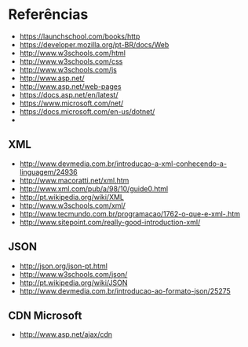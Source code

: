 Referências
===

* https://launchschool.com/books/http
* https://developer.mozilla.org/pt-BR/docs/Web
* http://www.w3schools.com/html
* http://www.w3schools.com/css
* http://www.w3schools.com/js
* http://www.asp.net/
* http://www.asp.net/web-pages
* https://docs.asp.net/en/latest/
* https://www.microsoft.com/net/
* https://docs.microsoft.com/en-us/dotnet/
* 

XML
--

* http://www.devmedia.com.br/introducao-a-xml-conhecendo-a-linguagem/24936
* http://www.macoratti.net/xml.htm
* http://www.xml.com/pub/a/98/10/guide0.html
* http://pt.wikipedia.org/wiki/XML
* http://www.w3schools.com/xml/
* http://www.tecmundo.com.br/programacao/1762-o-que-e-xml-.htm
* http://www.sitepoint.com/really-good-introduction-xml/

JSON
--

* http://json.org/json-pt.html
* http://www.w3schools.com/json/
* http://pt.wikipedia.org/wiki/JSON
* http://www.devmedia.com.br/introducao-ao-formato-json/25275


CDN Microsoft
--

* http://www.asp.net/ajax/cdn